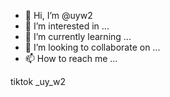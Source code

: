 - 👋 Hi, I’m @uyw2
- 👀 I’m interested in ...
- 🌱 I’m currently learning ...
- 💞️ I’m looking to collaborate on ...
- 📫 How to reach me ...

<!---
uyw2/uyw2 is a ✨ special ✨ repository because its `README.md` (this file) appears on your GitHub profile.
You can click the Preview link to take a look at your changes.
--->tiktok _uy_w2

